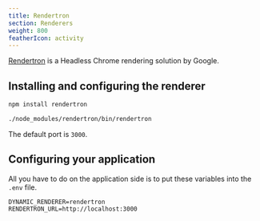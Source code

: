 ```yaml
---
title: Rendertron
section: Renderers
weight: 800
featherIcon: activity
---
```


[Rendertron](https://github.com/GoogleChrome/rendertron) is a Headless Chrome rendering solution by Google.

## Installing and configuring the renderer

```bash
npm install rendertron
```

```bash
./node_modules/rendertron/bin/rendertron
```

The default port is `3000`.

## Configuring your application

All you have to do on the application side is to put these variables into the `.env` file.

```
DYNAMIC_RENDERER=rendertron
RENDERTRON_URL=http://localhost:3000
```
